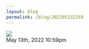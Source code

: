 ```yaml
---
layout: blog
permalink: /blog/202205132259
---
```


<img src="/blog/images/684204208282533888.jpg"/>

<div id="footer">
<span id="timestamp"> May 13th, 2022 10:59pm </span>
</div>
